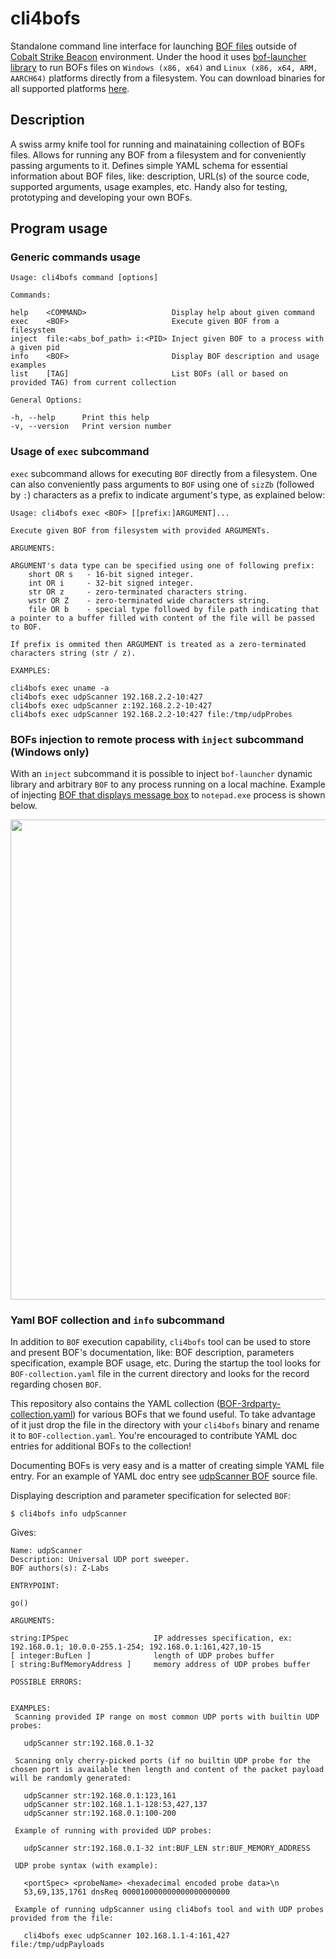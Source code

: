 # cli4bofs 

Standalone command line interface for launching [BOF files](https://hstechdocs.helpsystems.com/manuals/cobaltstrike/current/userguide/content/topics/beacon-object-files_main.htm) outside of [Cobalt Strike Beacon](https://hstechdocs.helpsystems.com/manuals/cobaltstrike/current/userguide/content/topics/welcome_main.htm) environment. Under the hood it uses [bof-launcher library](https://github.com/The-Z-Labs/bof-launcher) to run BOFs files on `Windows (x86, x64)` and `Linux (x86, x64, ARM, AARCH64)` platforms directly from a filesystem. You can download binaries for all supported platforms [here](https://github.com/The-Z-Labs/cli4bofs/releases).

## Description

A swiss army knife tool for running and mainataining collection of BOFs files. Allows for running any BOF from a filesystem and for conveniently passing arguments to it. Defines simple YAML schema for essential information about BOF files, like: description, URL(s) of the source code, supported arguments, usage examples, etc. Handy also for testing, prototyping and developing your own BOFs.

## Program usage

### Generic commands usage

```
Usage: cli4bofs command [options]

Commands:

help    <COMMAND>                   Display help about given command
exec    <BOF>                       Execute given BOF from a filesystem
inject  file:<abs_bof_path> i:<PID> Inject given BOF to a process with a given pid
info    <BOF>                       Display BOF description and usage examples
list    [TAG]                       List BOFs (all or based on provided TAG) from current collection

General Options:

-h, --help      Print this help
-v, --version   Print version number
```

### Usage of `exec` subcommand

`exec` subcommand allows for executing `BOF` directly from a filesystem. One can also conveniently pass arguments to `BOF` using one of `sizZb` (followed by `:`) characters as a prefix to indicate argument's type, as explained below:

```
Usage: cli4bofs exec <BOF> [[prefix:]ARGUMENT]...

Execute given BOF from filesystem with provided ARGUMENTs.

ARGUMENTS:

ARGUMENT's data type can be specified using one of following prefix:
	short OR s	 - 16-bit signed integer.
	int OR i	 - 32-bit signed integer.
	str OR z	 - zero-terminated characters string.
	wstr OR Z	 - zero-terminated wide characters string.
	file OR b	 - special type followed by file path indicating that a pointer to a buffer filled with content of the file will be passed to BOF.

If prefix is ommited then ARGUMENT is treated as a zero-terminated characters string (str / z).

EXAMPLES:

cli4bofs exec uname -a
cli4bofs exec udpScanner 192.168.2.2-10:427
cli4bofs exec udpScanner z:192.168.2.2-10:427
cli4bofs exec udpScanner 192.168.2.2-10:427 file:/tmp/udpProbes
```

### BOFs injection to remote process with `inject` subcommand (Windows only)

With an `inject` subcommand it is possible to inject `bof-launcher` dynamic library and arbitrary `BOF` to any process running on a local machine. Example of injecting [BOF that displays message box](https://github.com/The-Z-Labs/bof-launcher/blob/main/bofs/src/wProcessInfoMessageBox.zig) to `notepad.exe` process is shown below.

<p align="center">
  <img src="https://github.com/user-attachments/assets/b32a4ad6-ac53-440c-88f7-5982c72a8485" width="768" />
</p>

### Yaml BOF collection and `info` subcommand

In addition to `BOF` execution capability, `cli4bofs` tool can be used to store and present BOF's documentation, like: BOF description, parameters specification, example BOF usage, etc. During the startup the tool looks for `BOF-collection.yaml` file in the current directory and looks for the record regarding chosen `BOF`.

This repository also contains the YAML collection ([BOF-3rdparty-collection.yaml](BOF-3rdparty-collection.yaml)) for various BOFs that we found useful. To take advantage of it just drop the file in the directory with your `cli4bofs` binary and rename it to `BOF-collection.yaml`. You're encouraged to contribute YAML doc entries for additional BOFs to the collection!

Documenting BOFs is very easy and is a matter of creating simple YAML file entry. For an example of YAML doc entry see [udpScanner BOF](https://github.com/The-Z-Labs/bof-launcher/blob/main/bofs/src/udpScanner.zig) source file.

Displaying description and parameter specification for selected `BOF`:

    $ cli4bofs info udpScanner

Gives:

```
Name: udpScanner
Description: Universal UDP port sweeper.
BOF authors(s): Z-Labs

ENTRYPOINT:

go()

ARGUMENTS:

string:IPSpec                   IP addresses specification, ex: 192.168.0.1; 10.0.0-255.1-254; 192.168.0.1:161,427,10-15
[ integer:BufLen ]              length of UDP probes buffer
[ string:BufMemoryAddress ]     memory address of UDP probes buffer

POSSIBLE ERRORS:


EXAMPLES: 
 Scanning provided IP range on most common UDP ports with builtin UDP probes:

   udpScanner str:192.168.0.1-32

 Scanning only cherry-picked ports (if no builtin UDP probe for the chosen port is available then length and content of the packet payload will be randomly generated:

   udpScanner str:192.168.0.1:123,161
   udpScanner str:102.168.1.1-128:53,427,137
   udpScanner str:192.168.0.1:100-200

 Example of running with provided UDP probes:

   udpScanner str:192.168.0.1-32 int:BUF_LEN str:BUF_MEMORY_ADDRESS

 UDP probe syntax (with example):

   <portSpec> <probeName> <hexadecimal encoded probe data>\n
   53,69,135,1761 dnsReq 000010000000000000000000

 Example of running udpScanner using cli4bofs tool and with UDP probes provided from the file:

   cli4bofs exec udpScanner 102.168.1.1-4:161,427 file:/tmp/udpPayloads
```
